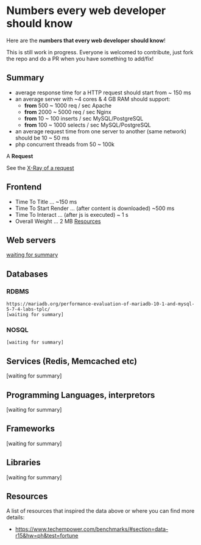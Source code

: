 # Numbers every web developer should know

Here are the __numbers that every web developer should know__!

This is still work in progress. 
Everyone is welcomed to contribute, just fork the repo and do a PR when you have something to add/fix!

## Summary

 - average response time for a HTTP request should start from ~ 150 ms
 - an average server with ~4 cores & 4 GB RAM should support:
   - __from__ 500 ~ 1000 req / sec Apache
   - __from__ 2000 ~ 5000 req / sec Nginx
   - __from__ 10 ~ 100 inserts / sec MySQL/PostgreSQL
   - __from__ 100 ~ 1000 selects / sec MySQL/PostgreSQL
 - an average request time from one server to another (same network) should be 10 ~ 50 ms
 - php concurrent threads from 50 ~ 100k

A __Request__
 
 See the [X-Ray of a request](benchmarks/request.md)

## Frontend
 - Time To Title ... ~150 ms
 - Time To Start Render ... (after content is downloaded) ~500 ms
 - Time To Interact ... (after js is executed) ~ 1 s
  - Overall Weight ... 2 MB
[Resources](https://www.keycdn.com/blog/website-performance-metrics/)

## Web servers
  [waiting for summary](benchmarks/webservers.md)

## Databases

  ### RDBMS
    https://mariadb.org/performance-evaluation-of-mariadb-10-1-and-mysql-5-7-4-labs-tplc/
    [waiting for summary]
  ### NOSQL
    [waiting for summary]

## Services (Redis, Memcached etc)
  [waiting for summary]

## Programming Languages, interpretors
  [waiting for summary]

## Frameworks
  [waiting for summary]

## Libraries
  [waiting for summary]

## Resources
A list of resources that inspired the data above or where you can find more details:

 - https://www.techempower.com/benchmarks/#section=data-r15&hw=ph&test=fortune
